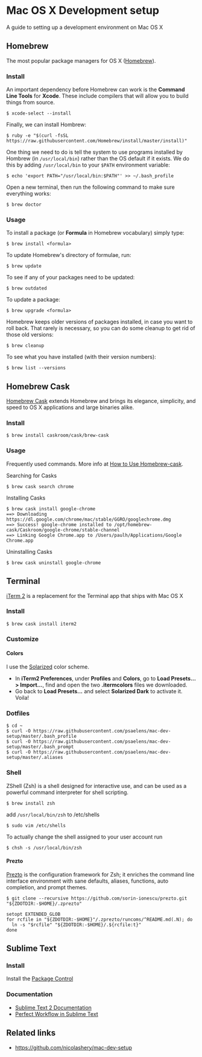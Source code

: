 # Mac OS X Development setup
A guide to setting up a development environment on Mac OS X


## Homebrew

The most popular package managers for OS X ([Homebrew](http://brew.sh/)).

### Install

An important dependency before Homebrew can work is the **Command Line Tools** for **Xcode**. These include compilers that will allow you to build things from source.


	$ xcode-select --install

Finally, we can install Hombrew:

    $ ruby -e "$(curl -fsSL https://raw.githubusercontent.com/Homebrew/install/master/install)"

One thing we need to do is tell the system to use programs installed by Hombrew (in `/usr/local/bin`) rather than the OS default if it exists. We do this by adding `/usr/local/bin` to your `$PATH` environment variable:

    $ echo 'export PATH="/usr/local/bin:$PATH"' >> ~/.bash_profile

Open a new terminal, then run the following command to make sure everything works:

    $ brew doctor
    
### Usage

To install a package (or **Formula** in Homebrew vocabulary) simply type:

    $ brew install <formula>
        
To update Homebrew's directory of formulae, run:

    $ brew update
    
To see if any of your packages need to be updated:

    $ brew outdated
    
To update a package:

    $ brew upgrade <formula>
        
Homebrew keeps older versions of packages installed, in case you want to roll back. That rarely is necessary, so you can do some cleanup to get rid of those old versions:

    $ brew cleanup

To see what you have installed (with their version numbers):

    $ brew list --versions

## Homebrew Cask

[Homebrew Cask](http://caskroom.io) extends Homebrew and brings its elegance, simplicity, and speed to OS X applications and large binaries alike.

### Install

	$ brew install caskroom/cask/brew-cask

### Usage

Frequently used commands. More info at [How to Use Homebrew-cask](https://github.com/caskroom/homebrew-cask/blob/master/USAGE.md).

Searching for Casks

	$ brew cask search chrome

Installing Casks

	$ brew cask install google-chrome
	==> Downloading https://dl.google.com/chrome/mac/stable/GGRO/googlechrome.dmg
	==> Success! google-chrome installed to /opt/homebrew-cask/Caskroom/google-chrome/stable-channel
	==> Linking Google Chrome.app to /Users/paulh/Applications/Google Chrome.app

Uninstalling Casks

	$ brew cask uninstall google-chrome

## Terminal

[iTerm 2](http://iterm2.com) is a replacement for the Terminal app that ships with Mac OS X

### Install

    $ brew cask install iterm2

### Customize 

#### Colors 

I use the [Solarized](http://ethanschoonover.com/solarized) color scheme.

- In **iTerm2 Preferences**, under **Profiles** and **Colors**, go to **Load Presets... > Import...**, find and open the two **.itermcolors** files we downloaded.
- Go back to **Load Presets...** and select **Solarized Dark** to activate it. Voila!

### Dotfiles

    $ cd ~
    $ curl -O https://raw.githubusercontent.com/psaelens/mac-dev-setup/master/.bash_profile
    $ curl -O https://raw.githubusercontent.com/psaelens/mac-dev-setup/master/.bash_prompt
    $ curl -O https://raw.githubusercontent.com/psaelens/mac-dev-setup/master/.aliases

### Shell

ZShell (Zsh) is a shell designed for interactive use, and can be used as a powerful command interpreter for shell scripting.

    $ brew install zsh
    

add `/usr/local/bin/zsh` to /etc/shells

    $ sudo vim /etc/shells

To actually change the shell assigned to your user account run

    $ chsh -s /usr/local/bin/zsh

#### Prezto

[Prezto](https://github.com/sorin-ionescu/prezto) is the configuration framework for Zsh; it enriches the command line interface environment with sane defaults, aliases, functions, auto completion, and prompt themes.

    $ git clone --recursive https://github.com/sorin-ionescu/prezto.git "${ZDOTDIR:-$HOME}/.zprezto"

    setopt EXTENDED_GLOB
    for rcfile in "${ZDOTDIR:-$HOME}"/.zprezto/runcoms/^README.md(.N); do
      ln -s "$rcfile" "${ZDOTDIR:-$HOME}/.${rcfile:t}"
    done

## Sublime Text

### Install

Install the [Package Control](https://packagecontrol.io)

### Documentation 

* [Sublime Text 2 Documentation](https://www.sublimetext.com/docs/2/)
* [Perfect Workflow in Sublime Text](http://code.tutsplus.com/articles/perfect-workflow-in-sublime-text-free-course--net-27293)



## Related links
* https://github.com/nicolashery/mac-dev-setup

